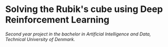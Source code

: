 # Solving the Rubik's cube using Deep Reinforcement Learning

###### Second year project in the bachelor in Artificial Intelligence and Data, Technical University of Denmark.


